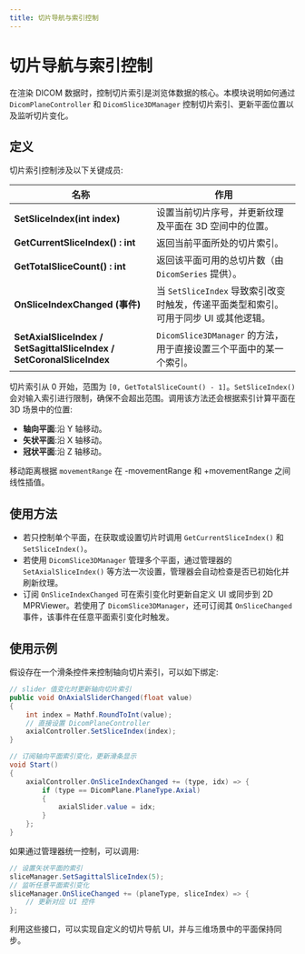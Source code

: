```yaml
---
title: 切片导航与索引控制
---
```


# 切片导航与索引控制

在渲染 DICOM 数据时，控制切片索引是浏览体数据的核心。本模块说明如何通过 `DicomPlaneController` 和 `DicomSlice3DManager` 控制切片索引、更新平面位置以及监听切片变化。

## 定义

切片索引控制涉及以下关键成员:

| 名称 | 作用 |
|----|----|
| **SetSliceIndex(int index)** | 设置当前切片序号，并更新纹理及平面在 3D 空间中的位置。 |
| **GetCurrentSliceIndex() : int** | 返回当前平面所处的切片索引。 |
| **GetTotalSliceCount() : int** | 返回该平面可用的总切片数（由 `DicomSeries` 提供）。 |
| **OnSliceIndexChanged (事件)** | 当 `SetSliceIndex` 导致索引改变时触发，传递平面类型和索引。可用于同步 UI 或其他逻辑。 |
| **SetAxialSliceIndex / SetSagittalSliceIndex / SetCoronalSliceIndex** | `DicomSlice3DManager` 的方法，用于直接设置三个平面中的某一个索引。 |

切片索引从 0 开始，范围为 `[0, GetTotalSliceCount() - 1]`。`SetSliceIndex()` 会对输入索引进行限制，确保不会超出范围。调用该方法还会根据索引计算平面在 3D 场景中的位置:

- **轴向平面**:沿 Y 轴移动。
- **矢状平面**:沿 X 轴移动。
- **冠状平面**:沿 Z 轴移动。

移动距离根据 `movementRange` 在 -movementRange 和 +movementRange 之间线性插值。

## 使用方法

- 若只控制单个平面，在获取或设置切片时调用 `GetCurrentSliceIndex()` 和 `SetSliceIndex()`。
- 若使用 `DicomSlice3DManager` 管理多个平面，通过管理器的 `SetAxialSliceIndex()` 等方法一次设置，管理器会自动检查是否已初始化并刷新纹理。
- 订阅 `OnSliceIndexChanged` 可在索引变化时更新自定义 UI 或同步到 2D MPRViewer。若使用了 `DicomSlice3DManager`，还可订阅其 `OnSliceChanged` 事件，该事件在任意平面索引变化时触发。

## 使用示例

假设存在一个滑条控件来控制轴向切片索引，可以如下绑定:

```csharp
// slider 值变化时更新轴向切片索引
public void OnAxialSliderChanged(float value)
{
    int index = Mathf.RoundToInt(value);
    // 直接设置 DicomPlaneController
    axialController.SetSliceIndex(index);
}

// 订阅轴向平面索引变化，更新滑条显示
void Start()
{
    axialController.OnSliceIndexChanged += (type, idx) => {
        if (type == DicomPlane.PlaneType.Axial)
        {
            axialSlider.value = idx;
        }
    };
}
```

如果通过管理器统一控制，可以调用:

```csharp
// 设置矢状平面的索引
sliceManager.SetSagittalSliceIndex(5);
// 监听任意平面索引变化
sliceManager.OnSliceChanged += (planeType, sliceIndex) => {
    // 更新对应 UI 控件
};
```

利用这些接口，可以实现自定义的切片导航 UI，并与三维场景中的平面保持同步。
